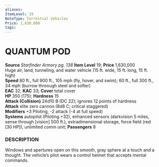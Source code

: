 ```yaml
---
aliases: 
ItemLevel: 19
NoteType: Terrestial Vehicles
Price: 1,630,000
tags: 
---
```

# QUANTUM POD
**Source** _Starfinder Armory pg. 138_
**Item Level** 19; **Price** 1,630,000  
Huge air, land, tunneling, and water vehicle (15 ft. wide, 15 ft. long, 15 ft. high)  
**Speed** 80 ft., full 900 ft., 105 mph (fly, hover, and swim); 60 ft., full 300 ft., 34 mph (burrow throough steel and softer)  
**EAC** 32; **KAC** 33; **Cover** total cover  
**HP** 350 (175); **Hardness** 15  
**Attack (Collision)** 24d10 B (DC 22); ignores 12 points of hardness  
**Attack** elite zero cannon (8d8 C; critical staggered)  
**Modifiers** +3 Piloting, -2 attack (-4 at full speed)  
**Systems** autopilot (Piloting +32), enhanced sensors (darkvision 5 miles, sense through [vision] 500 ft.), extradimensional storage, force field (red [30 HP]), unlimited comm unit; **Passengers** 8  

### DESCRIPTION

Windows and apertures open on this smooth, gray sphere at a touch and a thought. The vehicle’s pilot wears a control helmet that accepts mental commands.